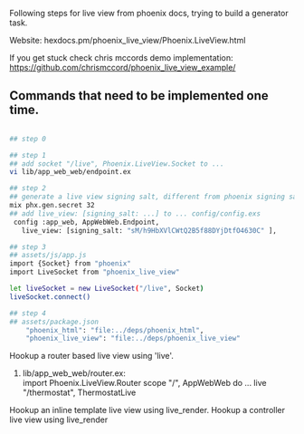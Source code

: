 Following steps for live view from phoenix docs, trying to build a generator task.

Website: hexdocs.pm/phoenix_live_view/Phoenix.LiveView.html

If you get stuck check chris mccords demo implementation:
https://github.com/chrismccord/phoenix_live_view_example/

## Commands that need to be implemented one time.
```bash

## step 0

## step 1
## add socket "/live", Phoenix.LiveView.Socket to ...
vi lib/app_web_web/endpoint.ex

## step 2
## generate a live view signing salt, different from phoenix signing salt.
mix phx.gen.secret 32
## add live_view: [signing_salt: ...] to ... config/config.exs
 config :app_web, AppWebWeb.Endpoint,
   live_view: [signing_salt: "sM/h9HbXVlCWtQ2B5f88DYjDtfO4630C" ],

## step 3
## assets/js/app.js 
import {Socket} from "phoenix"
import LiveSocket from "phoenix_live_view"

let liveSocket = new LiveSocket("/live", Socket)
liveSocket.connect()

## step 4
## assets/package.json
    "phoenix_html": "file:../deps/phoenix_html",
    "phoenix_live_view": "file:../deps/phoenix_live_view"
```
Hookup a router based live view using 'live'.
1) lib/app_web_web/router.ex:  
     import Phoenix.LiveView.Router
     scope "/", AppWebWeb do
     ... 
       live "/thermostat", ThermostatLive


Hookup an inline template live view using live_render.
Hookup a controller live view using live_render
